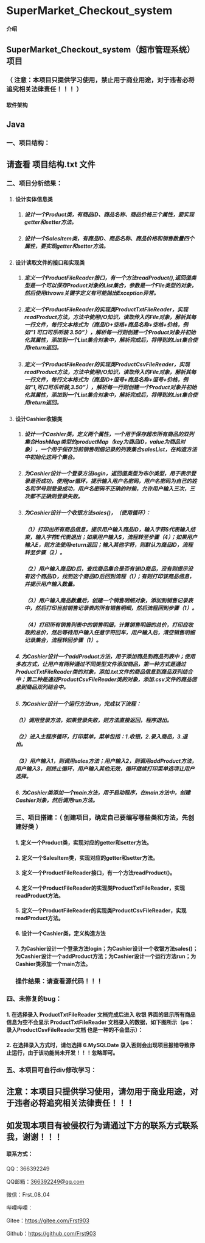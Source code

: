 # SuperMarket_Checkout_system

#### 介绍
## SuperMarket_Checkout_system（超市管理系统）项目

### （ 注意：本项目只提供学习使用，禁止用于商业用途，对于违者必将追究相关法律责任！！！ ）

#### 软件架构

## Java

### 一、项目结构：

## 请查看 项目结构.txt 文件
        

### 二、项目分析结果：

 1. #### 设计实体信息类

     1. ##### 设计一个Product类，有商品ID、商品名称、商品价格三个属性，要实现getter和setter方法。

     2. ##### 设计一个SalesItem类，有商品ID、商品名称、商品价格和销售数量四个属性，要实现getter和setter方法。

 2. #### 设计读取文件的接口和实现类

     1. ##### 定义一个ProductFileReader接口，有一个方法readProduct(),返回值类型是一个可以保存Product对象的List集合，参数是一个File类型的对象，然后使用throws关键字定义有可能抛出Exception异常。

     2. ##### 定义一个ProductFileReader的实现类ProductTxtFileReader，实现readProduct方法，方法中使用I/O知识，读取传入的File对象，解析其每一行文件，每行文本格式为（商品ID+空格+商品名称+空格+价格，例如“1 可口可乐听装 3.50”），解析每一行则创建一个Product对象并初始化其属性，添加到一个List集合对象中，解析完成后，将得到的List集合使用return返回。 

     3. ##### 定义一个ProductFileReader的实现类ProductCsvFileReader，实现readProduct方法，方法中使用I/O知识，读取传入的File对象，解析其每一行文件，每行文本格式为（商品ID+逗号+商品名称+逗号+价格，例如“1,可口可乐听装,3.50”），解析每一行则创建一个Product对象并初始化其属性，添加到一个List集合对象中，解析完成后，将得到的List集合使用return返回。

 3. #### 设计Cashier收银类

     1. ##### 设计一个Cashier类，定义两个属性，一个用于保存超市所有商品的双列集合HashMap类型的productMap（key为商品ID，value为商品对象），一个用于保存当前销售明细记录的列表集合salesList，在构造方法中初始化这两个集合。

     2. ##### 为Cashier设计一个登录方法login，返回值类型为布尔类型，用于表示登录是否成功，使用for循环，提示输入用户名密码，用户名密码为自己的姓名和学号则登录成功，用户名密码不正确的时候，允许用户输入三次，三次都不正确则登录失败。

     3. ##### 为Cashier设计一个收银方法sales()，（使用循环）：

        ##### （1）打印出所有商品信息，提示用户输入商品ID，输入字符S代表输入结束，输入字符E代表退出；如果用户输入S，流程转至步骤（4）；如果用户输入E，则方法使用return返回；输入其他字符，则默认为商品ID，流程转至步骤（2）。 

        ##### （2）用户输入商品ID后，查找商品集合是否有该ID商品，没有则提示没有这个商品ID，找到这个商品ID后回到流程（1）；有则打印该商品信息，并提示用户输入数量。

        ##### （3）用户输入商品数量后，创建一个销售明细对象，添加到销售记录表中，然后打印当前销售记录表的所有销售明细，然后流程回到步骤（1）。

        ##### （4）打印所有销售列表中的销售明细，计算销售明细的总价，打印应收取的总价，然后等待用户输入任意字符回车，用户输入后，清空销售明细记录集合，流程转回步骤（1）。

    ##### 4. 为Cashier设计一个addProduct方法，用于添加商品到商品列表中；使用多态方式，让用户有两种通过不同类型文件添加商品，第一种方式是通过ProductTxtFileReader类的对象，添加.txt文件的商品信息到商品双列结合中；第二种是通过ProductCsvFileReader类的对象，添加.csv文件的商品信息到商品双列结合中。

     ##### 5. 为Cashier设计一个运行方法run，完成以下流程：

    ##### （1）调用登录方法，如果登录失败，则方法直接返回，程序退出。

    ##### （2）进入主程序循环，打印菜单，菜单包括：1.收银，2.录入商品，3.退出。
    
    ##### （3）用户输入1，则调用sales方法；用户输入2，则调用addProduct方法，用户输入3，则终止循环，用户输入其他无效，循环继续打印菜单选项让用户选择。
    
     ##### 6. 为Cashier类添加一个main方法，用于启动程序，在main方法中，创建Cashier对象，然后调用run方法。

       

    ### 三、项目搭建：（ 创建项目，确定自己要编写哪些类和方法，先创建好类 ）
    
    #### 1. 定义一个Product类，实现对应的getter和setter方法。
    
    #### 2. 定义一个SalesItem类，实现对应的getter和setter方法。
    
    #### 3. 定义一个ProductFileReader接口，有一个方法readProduct()。
    
    #### 4. 定义一个ProductFileReader的实现类ProductTxtFileReader，实现readProduct方法。
    
    #### 5. 定义一个ProductFileReader的实现类ProductCsvFileReader，实现readProduct方法。
    
    #### 6. 设计一个Cashier类，定义构造方法
    
    #### 7. 为Cashier设计一个登录方法login；为Cashier设计一个收银方法sales()；为Cashier设计一个addProduct方法；为Cashier设计一个运行方法run；为Cashier类添加一个main方法。
    
       ### 操作结果：请查看源代码！！！

### 四、未修复的bug：

#### 1. 在选择录入 ProductTxtFileReader 文档完成后进入 收银 界面的显示所有商品信息为空不会显示 ProductTxtFileReader 文档录入的数据，如下图所示（ps：录入ProductCsvFileReader文档 也是一种的不会显示）：

   

#### 2. 在选择录入方式时，请勿选择 6.MySQLDate 录入否则会出现项目报错导致停止运行，由于该功能尚未开发！！！忽略即可。

   

   

### 五、本项目可自行div修改学习：

## 注意：本项目只提供学习使用，请勿用于商业用途，对于违者必将追究相关法律责任！！！

## 如发现本项目有被侵权行为请通过下方的联系方式联系我，谢谢！！！

#### 联系方式：

QQ：366392249

QQ邮箱：366392249@qq.com

微信：Frst_08_04

哔哩哔哩：

Gitee：https://gitee.com/Frst903

Github：https://github.com/Frst903
